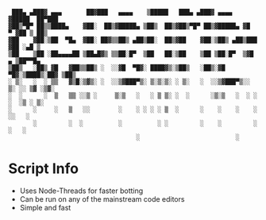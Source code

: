```
 ███▄ ▄███▓ ▄▄▄       ██▓███   ▄▄▄▄    ▒█████   ███▄ ▄███▓ ▄▄▄▄   ▓█████  ██▀███  
▓██▒▀█▀ ██▒▒████▄    ▓██░  ██▒▓█████▄ ▒██▒  ██▒▓██▒▀█▀ ██▒▓█████▄ ▓█   ▀ ▓██ ▒ ██▒
▓██    ▓██░▒██  ▀█▄  ▓██░ ██▓▒▒██▒ ▄██▒██░  ██▒▓██    ▓██░▒██▒ ▄██▒███   ▓██ ░▄█ ▒
▒██    ▒██ ░██▄▄▄▄██ ▒██▄█▓▒ ▒▒██░█▀  ▒██   ██░▒██    ▒██ ▒██░█▀  ▒▓█  ▄ ▒██▀▀█▄  
▒██▒   ░██▒ ▓█   ▓██▒▒██▒ ░  ░░▓█  ▀█▓░ ████▓▒░▒██▒   ░██▒░▓█  ▀█▓░▒████▒░██▓ ▒██▒
░ ▒░   ░  ░ ▒▒   ▓▒█░▒▓▒░ ░  ░░▒▓███▀▒░ ▒░▒░▒░ ░ ▒░   ░  ░░▒▓███▀▒░░ ▒░ ░░ ▒▓ ░▒▓░
░  ░      ░  ▒   ▒▒ ░░▒ ░     ▒░▒   ░   ░ ▒ ▒░ ░  ░      ░▒░▒   ░  ░ ░  ░  ░▒ ░ ▒░
░      ░     ░   ▒   ░░        ░    ░ ░ ░ ░ ▒  ░      ░    ░    ░    ░     ░░   ░ 
       ░         ░  ░          ░          ░ ░         ░    ░         ░  ░   ░     
                                    ░                           ░               
```
# Script Info
+ Uses Node-Threads for faster botting
+ Can be run on any of the mainstream code editors
+ Simple and fast
                                
